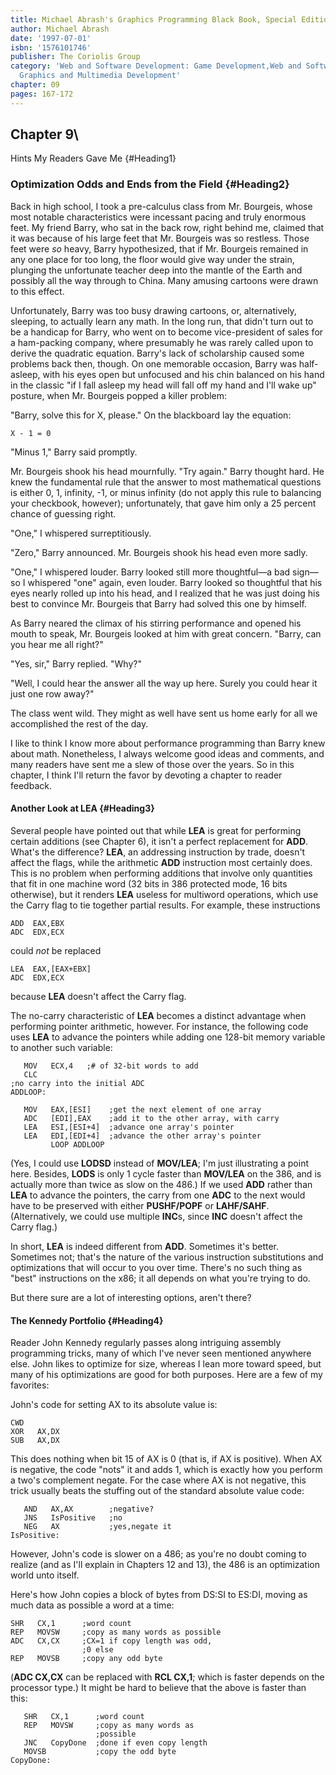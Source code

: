 ```yaml
---
title: Michael Abrash's Graphics Programming Black Book, Special Edition
author: Michael Abrash
date: '1997-07-01'
isbn: '1576101746'
publisher: The Coriolis Group
category: 'Web and Software Development: Game Development,Web and Software Development:
  Graphics and Multimedia Development'
chapter: 09
pages: 167-172
---
```


## Chapter 9\
 Hints My Readers Gave Me {#Heading1}

### Optimization Odds and Ends from the Field {#Heading2}

Back in high school, I took a pre-calculus class from Mr. Bourgeis,
whose most notable characteristics were incessant pacing and truly
enormous feet. My friend Barry, who sat in the back row, right behind
me, claimed that it was because of his large feet that Mr. Bourgeis was
so restless. Those feet were *so* heavy, Barry hypothesized, that if Mr.
Bourgeis remained in any one place for too long, the floor would give
way under the strain, plunging the unfortunate teacher deep into the
mantle of the Earth and possibly all the way through to China. Many
amusing cartoons were drawn to this effect.

Unfortunately, Barry was too busy drawing cartoons, or, alternatively,
sleeping, to actually learn any math. In the long run, that didn't turn
out to be a handicap for Barry, who went on to become vice-president of
sales for a ham-packing company, where presumably he was rarely called
upon to derive the quadratic equation. Barry's lack of scholarship
caused some problems back then, though. On one memorable occasion, Barry
was half-asleep, with his eyes open but unfocused and his chin balanced
on his hand in the classic "if I fall asleep my head will fall off my
hand and I'll wake up" posture, when Mr. Bourgeis popped a killer
problem:

"Barry, solve this for X, please." On the blackboard lay the equation:

    X - 1 = 0

"Minus 1," Barry said promptly.

Mr. Bourgeis shook his head mournfully. "Try again." Barry thought hard.
He knew the fundamental rule that the answer to most mathematical
questions is either 0, 1, infinity, -1, or minus infinity (do not apply
this rule to balancing your checkbook, however); unfortunately, that
gave him only a 25 percent chance of guessing right.

"One," I whispered surreptitiously.

"Zero," Barry announced. Mr. Bourgeis shook his head even more sadly.

"One," I whispered louder. Barry looked still more thoughtful—a bad
sign—so I whispered "one" again, even louder. Barry looked so thoughtful
that his eyes nearly rolled up into his head, and I realized that he was
just doing his best to convince Mr. Bourgeis that Barry had solved this
one by himself.

As Barry neared the climax of his stirring performance and opened his
mouth to speak, Mr. Bourgeis looked at him with great concern. "Barry,
can you hear me all right?"

"Yes, sir," Barry replied. "Why?"

"Well, I could hear the answer all the way up here. Surely you could
hear it just one row away?"

The class went wild. They might as well have sent us home early for all
we accomplished the rest of the day.

I like to think I know more about performance programming than Barry
knew about math. Nonetheless, I always welcome good ideas and comments,
and many readers have sent me a slew of those over the years. So in this
chapter, I think I'll return the favor by devoting a chapter to reader
feedback.

#### Another Look at LEA {#Heading3}

Several people have pointed out that while **LEA** is great for
performing certain additions (see Chapter 6), it isn't a perfect
replacement for **ADD**. What's the difference? **LEA**, an addressing
instruction by trade, doesn't affect the flags, while the arithmetic
**ADD** instruction most certainly does. This is no problem when
performing additions that involve only quantities that fit in one
machine word (32 bits in 386 protected mode, 16 bits otherwise), but it
renders **LEA** useless for multiword operations, which use the Carry
flag to tie together partial results. For example, these instructions

    ADD  EAX,EBX
    ADC  EDX,ECX

could *not* be replaced

    LEA  EAX,[EAX+EBX]
    ADC  EDX,ECX

because **LEA** doesn't affect the Carry flag.

The no-carry characteristic of **LEA** becomes a distinct advantage when
performing pointer arithmetic, however. For instance, the following code
uses **LEA** to advance the pointers while adding one 128-bit memory
variable to another such variable:

       MOV   ECX,4   ;# of 32-bit words to add
       CLC
    ;no carry into the initial ADC
    ADDLOOP:

       MOV   EAX,[ESI]    ;get the next element of one array
       ADC   [EDI],EAX    ;add it to the other array, with carry
       LEA   ESI,[ESI+4]  ;advance one array's pointer
       LEA   EDI,[EDI+4]  ;advance the other array's pointer
             LOOP ADDLOOP

(Yes, I could use **LODSD** instead of **MOV/LEA**; I'm just
illustrating a point here. Besides, **LODS** is only 1 cycle faster than
**MOV/LEA** on the 386, and is actually more than twice as slow on the
486.) If we used **ADD** rather than **LEA** to advance the pointers,
the carry from one **ADC** to the next would have to be preserved with
either **PUSHF/POPF** or **LAHF/SAHF**. (Alternatively, we could use
multiple **INC**s, since **INC** doesn't affect the Carry flag.)

In short, **LEA** is indeed different from **ADD**. Sometimes it's
better. Sometimes not; that's the nature of the various instruction
substitutions and optimizations that will occur to you over time.
There's no such thing as "best" instructions on the x86; it all depends
on what you're trying to do.

But there sure are a lot of interesting options, aren't there?

#### The Kennedy Portfolio {#Heading4}

Reader John Kennedy regularly passes along intriguing assembly
programming tricks, many of which I've never seen mentioned anywhere
else. John likes to optimize for size, whereas I lean more toward speed,
but many of his optimizations are good for both purposes. Here are a few
of my favorites:

John's code for setting AX to its absolute value is:

    CWD
    XOR   AX,DX
    SUB   AX,DX

This does nothing when bit 15 of AX is 0 (that is, if AX is positive).
When AX is negative, the code "nots" it and adds 1, which is exactly how
you perform a two's complement negate. For the case where AX is not
negative, this trick usually beats the stuffing out of the standard
absolute value code:

       AND   AX,AX        ;negative?
       JNS   IsPositive   ;no
       NEG   AX           ;yes,negate it
    IsPositive:

However, John's code is slower on a 486; as you're no doubt coming to
realize (and as I'll explain in Chapters 12 and 13), the 486 is an
optimization world unto itself.

Here's how John copies a block of bytes from DS:SI to ES:DI, moving as
much data as possible a word at a time:

    SHR   CX,1      ;word count
    REP   MOVSW     ;copy as many words as possible
    ADC   CX,CX     ;CX=1 if copy length was odd,
                    ;0 else
    REP   MOVSB     ;copy any odd byte

(**ADC CX,CX** can be replaced with **RCL CX,1**; which is faster
depends on the processor type.) It might be hard to believe that the
above is faster than this:

       SHR   CX,1      ;word count
       REP   MOVSW     ;copy as many words as
                       ;possible
       JNC   CopyDone  ;done if even copy length
       MOVSB           ;copy the odd byte
    CopyDone:

